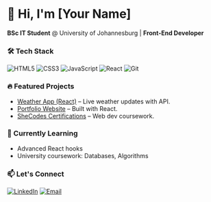 # 👋 Hi, I'm [Your Name]  
**BSc IT Student** @ University of Johannesburg | **Front-End Developer**  

### 🛠 Tech Stack  
![HTML5](https://img.shields.io/badge/HTML5-E34F26?style=for-the-badge&logo=html5&logoColor=white)
![CSS3](https://img.shields.io/badge/CSS3-1572B6?style=for-the-badge&logo=css3&logoColor=white)
![JavaScript](https://img.shields.io/badge/JavaScript-F7DF1E?style=for-the-badge&logo=javascript&logoColor=black)
![React](https://img.shields.io/badge/React-61DAFB?style=for-the-badge&logo=react&logoColor=black)
![Git](https://img.shields.io/badge/Git-F05032?style=for-the-badge&logo=git&logoColor=white)

### 🔥 Featured Projects  
- [Weather App (React)]("") – Live weather updates with API.  
- [Portfolio Website]("") – Built with React.  
- [SheCodes Certifications](https://www.shecodes.io/graduates/120273-karabo-lesapo) – Web dev coursework.  

### 🌱 Currently Learning  
- Advanced React hooks  
- University coursework: Databases, Algorithms  

### 📫 Let's Connect  
[![LinkedIn](https://img.shields.io/badge/LinkedIn-0077B5?style=for-the-badge&logo=linkedin&logoColor=white)](https://linkedin.com/in/your-profile)
[![Email](https://img.shields.io/badge/Email-D14836?style=for-the-badge&logo=gmail&logoColor=white)](mailto:karabolesapo2@gmail.com)
